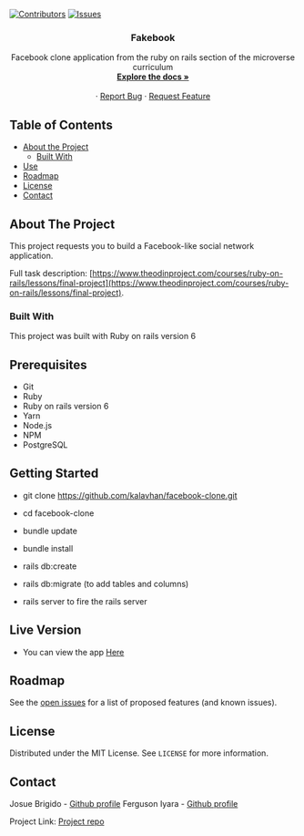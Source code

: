 [![Contributors][contributors-shield]][contributors-url]
[![Issues][issues-shield]][issues-url]
<br />
<p align="center">
 
  <h3 align="center">Fakebook</h3>
  <p align="center">
    Facebook clone application from the ruby on rails section of the microverse curriculum
    <br />
    <a href="https://github.com/kalavhan/facebook-clone/"><strong>Explore the docs »</strong></a>
    <br />
    <br />
    ·
    <a href="https://github.com/kalavhan/facebook-clone/issues">Report Bug</a>
    ·
    <a href="https://github.com/kalavhan/facebook-clone/issues">Request Feature</a>
  </p>
</p>


<!-- TABLE OF CONTENTS -->
## Table of Contents

* [About the Project](#about-the-project)
  * [Built With](#built-with)
* [Use](#use)
* [Roadmap](#roadmap)
* [License](#license)
* [Contact](#contact)



<!-- ABOUT THE PROJECT -->
## About The Project

This project requests you to build a Facebook-like social network application.

Full task description: [https://www.theodinproject.com/courses/ruby-on-rails/lessons/final-project](https://www.theodinproject.com/courses/ruby-on-rails/lessons/final-project).

### Built With

This project was built with Ruby on rails version 6

## Prerequisites
 - Git
 - Ruby
 - Ruby on rails version 6
 - Yarn
 - Node.js
 - NPM
 - PostgreSQL


## Getting Started

- git clone https://github.com/kalavhan/facebook-clone.git

- cd facebook-clone

- bundle update

- bundle install

- rails db:create

- rails db:migrate (to add tables and columns)

- rails server to fire the rails server


## Live Version

- You can view the app [Here](https://frozen-forest-23599.herokuapp.com/)

<!-- ROADMAP -->
## Roadmap

See the [open issues](https://github.com/kalavhan/facebook-clone/issues) for a list of proposed features (and known issues).


<!-- LICENSE -->
## License

Distributed under the MIT License. See `LICENSE` for more information.

<!-- CONTACT -->
## Contact
Josue Brigido - [Github profile](https://github.com/kalavhan)
Ferguson Iyara - [Github profile](https://github.com/fegzycole)

Project Link: [Project repo](https://github.com/kalavhan/facebook-clone/)

<!-- MARKDOWN LINKS & IMAGES -->
<!-- https://www.markdownguide.org/basic-syntax/#reference-style-links -->
[contributors-shield]: https://img.shields.io/badge/Contributors-2-%2300ff00
[contributors-url]: https://github.com/kalavhan/facebook-clone/graphs/contributors
[issues-shield]: https://img.shields.io/badge/issues-0-%2300ff00
[issues-url]: https://github.com/kalavhan/facebook-clone/issues/
